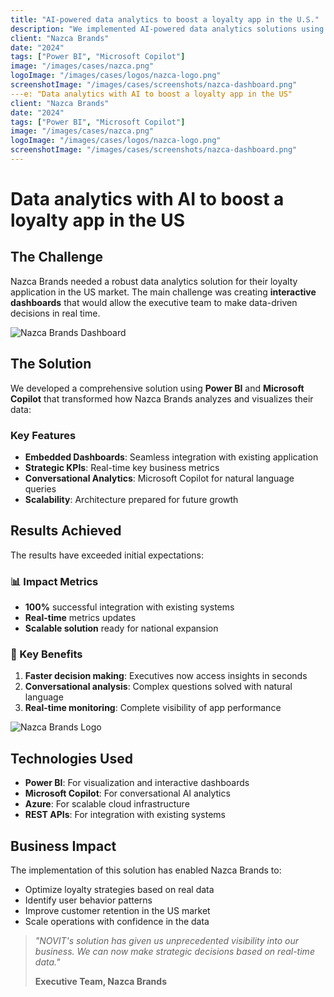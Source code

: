 ```yaml
---
title: "AI-powered data analytics to boost a loyalty app in the U.S."
description: "We implemented AI-powered data analytics solutions using Power BI and Microsoft Copilot to enhance a customer loyalty application in the U.S. market."
client: "Nazca Brands"
date: "2024"
tags: ["Power BI", "Microsoft Copilot"]
image: "/images/cases/nazca.png"
logoImage: "/images/cases/logos/nazca-logo.png"
screenshotImage: "/images/cases/screenshots/nazca-dashboard.png"
---e: "Data analytics with AI to boost a loyalty app in the US"
client: "Nazca Brands"
date: "2024"
tags: ["Power BI", "Microsoft Copilot"]
image: "/images/cases/nazca.png"
logoImage: "/images/cases/logos/nazca-logo.png"
screenshotImage: "/images/cases/screenshots/nazca-dashboard.png"
---
```


# Data analytics with AI to boost a loyalty app in the US

## The Challenge

Nazca Brands needed a robust data analytics solution for their loyalty application in the US market. The main challenge was creating **interactive dashboards** that would allow the executive team to make data-driven decisions in real time.

![Nazca Brands Dashboard](/images/cases/screenshots/nazca-dashboard.png)

## The Solution

We developed a comprehensive solution using **Power BI** and **Microsoft Copilot** that transformed how Nazca Brands analyzes and visualizes their data:

### Key Features

- **Embedded Dashboards**: Seamless integration with existing application
- **Strategic KPIs**: Real-time key business metrics
- **Conversational Analytics**: Microsoft Copilot for natural language queries
- **Scalability**: Architecture prepared for future growth

## Results Achieved

The results have exceeded initial expectations:

### 📊 Impact Metrics

- **100%** successful integration with existing systems
- **Real-time** metrics updates
- **Scalable solution** ready for national expansion

### 🚀 Key Benefits

1. **Faster decision making**: Executives now access insights in seconds
2. **Conversational analysis**: Complex questions solved with natural language
3. **Real-time monitoring**: Complete visibility of app performance

![Nazca Brands Logo](/images/cases/logos/nazca-logo.png)

## Technologies Used

- **Power BI**: For visualization and interactive dashboards
- **Microsoft Copilot**: For conversational AI analytics
- **Azure**: For scalable cloud infrastructure
- **REST APIs**: For integration with existing systems

## Business Impact

The implementation of this solution has enabled Nazca Brands to:

- Optimize loyalty strategies based on real data
- Identify user behavior patterns
- Improve customer retention in the US market
- Scale operations with confidence in the data

> *"NOVIT's solution has given us unprecedented visibility into our business. We can now make strategic decisions based on real-time data."*
> 
> **Executive Team, Nazca Brands**